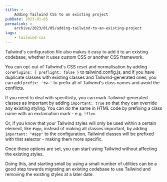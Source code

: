```yaml
---
title: >
    Adding Tailwind CSS to an existing project
pubDate: 2023-01-05
permalink: >-
    archive/2023/01/05/adding-tailwind-to-an-existing-project
tags:
    - tailwind-css
---
```


Tailwind's configuration file also makes it easy to add it to an existing codebase, whether it uses custom CSS or another CSS framework.

You can opt-out of Tailwind's CSS reset and normalisation by adding `corePlugins: { preflight: false }` to tailwind.config.js, and if you have duplicate classes with existing classes and Tailwind-generated ones, you can add `prefix: 'tw-'` to prefix all of Tailwind's class names and avoid the conflicts.

If you need to deal with specificity, you can mark Tailwind-generated classes as important by adding `important: true` so that they can override any existing styling. You can do the same in HTML code by prefixing a class name with an exclamation mark - e.g. `!flex`.

Or, if you know that your Tailwind styles will only be used within a certain element, like `#app`, instead of making all classes important, by adding `important: "#app"` to the configuration, Tailwind classes will be prefixed with that selector - making them more specific.

Once these options are set, you can start using Tailwind without affecting the existing styles.

Doing this, and starting small by using a small number of utilities can be a good step towards migrating an existing codebase to use Tailwind and removing the existing styles at a later date.

